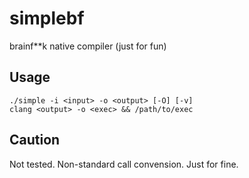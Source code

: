 # simplebf
brainf**k native compiler (just for fun)
## Usage
```
./simple -i <input> -o <output> [-O] [-v]
clang <output> -o <exec> && /path/to/exec
```
## Caution
Not tested. Non-standard call convension. Just for fine.
